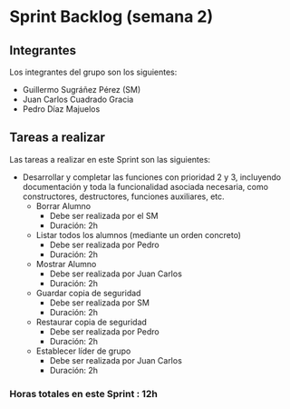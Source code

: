 # Sprint Backlog (semana 2)

## Integrantes

Los integrantes del grupo son los siguientes:

 - Guillermo Sugráñez Pérez (SM)
 - Juan Carlos Cuadrado Gracia
 - Pedro Díaz Majuelos

## Tareas a realizar

Las tareas a realizar en este Sprint son las siguientes:
 - Desarrollar y completar las funciones con prioridad 2 y 3, incluyendo documentación y toda la funcionalidad asociada necesaria, como constructores, destructores, funciones auxiliares, etc.
 	- Borrar Alumno
 		- Debe ser realizada por el SM
 		- Duración: 2h
	- Listar todos los alumnos (mediante un orden concreto)
		- Debe ser realizada por Pedro
		- Duración: 2h
	- Mostrar Alumno
		- Debe ser realizada por Juan Carlos
		- Duración: 2h
	- Guardar copia de seguridad
		- Debe ser realizada por SM
		- Duración: 2h
	- Restaurar copia de seguridad
		- Debe ser realizada por Pedro
		- Duración: 2h
	- Establecer líder de grupo
		- Debe ser realizada por Juan Carlos
		- Duración: 2h

### Horas totales en este Sprint : 12h